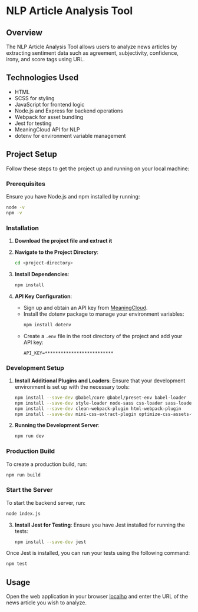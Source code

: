 # NLP Article Analysis Tool

## Overview

The NLP Article Analysis Tool allows users to analyze news articles by extracting sentiment data such as agreement, subjectivity, confidence, irony, and score tags using URL.

## Technologies Used

- HTML
- SCSS for styling
- JavaScript for frontend logic
- Node.js and Express for backend operations
- Webpack for asset bundling
- Jest for testing
- MeaningCloud API for NLP
- dotenv for environment variable management

## Project Setup

Follow these steps to get the project up and running on your local machine:

### Prerequisites

Ensure you have Node.js and npm installed by running:

```bash
node -v
npm -v
```

### Installation

1. **Download the project file and extract it**

2. **Navigate to the Project Directory**:

   ```bash
   cd <project-directory>
   ```

3. **Install Dependencies**:

   ```bash
   npm install
   ```

4. **API Key Configuration**:
   - Sign up and obtain an API key from [MeaningCloud](https://www.meaningcloud.com/developer/create-account).
   - Install the dotenv package to manage your environment variables:
     ```bash
     npm install dotenv
     ```
   - Create a `.env` file in the root directory of the project and add your API key:
     ```plaintext
     API_KEY=**************************
     ```

### Development Setup

1. **Install Additional Plugins and Loaders**:
   Ensure that your development environment is set up with the necessary tools:

   ```bash
   npm install --save-dev @babel/core @babel/preset-env babel-loader
   npm install --save-dev style-loader node-sass css-loader sass-loader
   npm install --save-dev clean-webpack-plugin html-webpack-plugin
   npm install --save-dev mini-css-extract-plugin optimize-css-assets-webpack-plugin terser-webpack-plugin
   ```

2. **Running the Development Server**:
   ```bash
   npm run dev
   ```

### Production Build

To create a production build, run:

```bash
npm run build
```

### Start the Server

To start the backend server, run:

```bash
node index.js
```

3. **Install Jest for Testing**:
   Ensure you have Jest installed for running the tests:
   ```bash
   npm install --save-dev jest
   ```

Once Jest is installed, you can run your tests using the following command:

```bash
npm test
```

## Usage

Open the web application in your browser [localho](http://localhost:8080/) and enter the URL of the news article you wish to analyze.
